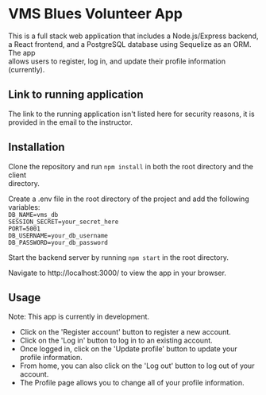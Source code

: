 # VMS Blues Volunteer App

This is a full stack web application that includes a Node.js/Express backend,  
a React frontend, and a PostgreSQL database using Sequelize as an ORM. The app  
allows users to register, log in, and update their profile information (currently).  

## Link to running application

The link to the running application isn't listed here for security reasons, it is  
provided in the email to the instructor.  

## Installation

Clone the repository and run `npm install` in both the root directory and the client  
directory.

Create a .env file in the root directory of the project and add the following variables:  
`DB_NAME=vms_db`  
`SESSION_SECRET=your_secret_here`  
`PORT=5001`  
`DB_USERNAME=your_db_username`  
`DB_PASSWORD=your_db_password`  
  
Start the backend server by running `npm start` in the root directory.  

Navigate to http://localhost:3000/ to view the app in your browser.  

## Usage

Note: This app is currently in development.  

* Click on the 'Register account' button to register a new account.  
* Click on the 'Log in' button to log in to an existing account.  
* Once logged in, click on the 'Update profile' button to update your profile information.  
* From home, you can also click on the 'Log out' button to log out of your account.  
* The Profile page allows you to change all of your profile information.  
